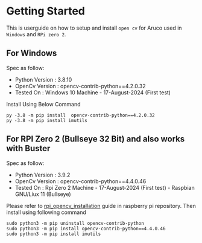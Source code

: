 # Getting Started

This is userguide on how to setup and install `open cv` for Aruco used in `Windows` and `RPi zero 2`.

## For Windows

Spec as follow:
* Python Version : 3.8.10
* OpenCv Version : opencv-contrib-python==4.2.0.32
* Tested On : Windows 10 Machine  - 17-August-2024 (First test)

Install Using Below Command
```
py -3.8 -m pip install  opencv-contrib-python==4.2.0.32
py -3.8 -m pip install imutils
```

## For RPI Zero 2 (Bullseye 32 Bit) and also works with Buster

Spec as follow:
* Python Version : 3.9.2
* OpenCv Version : opencv-contrib-python==4.4.0.46
* Tested On : Rpi Zero 2 Machine  - 17-August-2024 (First test) - Raspbian GNU/Liux 11 (Bullseye)

Please refer to [rpi_opencv_installation](https://github.com/develtechmon/Raspberry_Pi/blob/main/rpi_user_guide/rpi_opencv_installation.md) guide in raspberry pi repository.
Then install using following command
```
sudo python3 -m pip uninstall opencv-contrib-python
sudo python3 -m pip install opencv-contrib-python==4.4.0.46
sudo python3 -m pip install imutils
```
